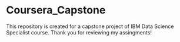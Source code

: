 # Coursera_Capstone
This repository is created for a capstone project of IBM Data Science Specialist course. Thank you for reviewing my assingments!
